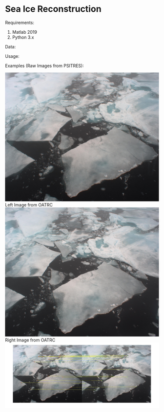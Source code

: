 # Sea Ice Reconstruction
Requirements:
  1. Matlab 2019
  2. Python 3.x
  
  
 Data:
 
 Usage:
 
 Examples (Raw Images from PSITRES):

   <img src="Images/20130826200407-cam12010990-0-10978-5333120_L.jpg" alt="LEFT"/>
    Left Image from OATRC
 <img src="Images/20130826200406-cam12010988-1-11389-5333001_R.jpg" alt="RIGHT"/> 
    Right Image from OATRC
	 	 
 <img src="Images/OATRC_Matched_Features07siParam.jpg" alt="Matched"/> 
  
	
